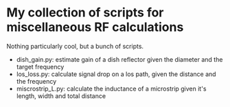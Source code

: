 My collection of scripts for miscellaneous RF calculations
==========================================================

Nothing particularly cool, but a bunch of scripts.

- dish_gain.py: estimate gain of a dish reflector given the diameter and the target frequency
- los_loss.py: calculate signal drop on a los path, given the distance and the frequency
- miscrostrip_L.py: calculate the inductance of a microstrip given it's length, width and total distance